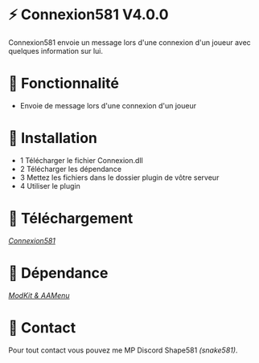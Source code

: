 # ⚡ Connexion581 V4.0.0

Connexion581 envoie un message lors d'une connexion d'un joueur avec quelques information sur lui.

# 🔧 Fonctionnalité

- Envoie de message lors d'une connexion d'un joueur 

# 🔌  Installation

- 1 Télécharger le fichier Connexion.dll
- 2 Télécharger les dépendance
- 3 Mettez les fichiers dans le dossier plugin de vôtre serveur
- 4 Utiliser le plugin

# 🧩  Téléchargement

*[Connexion581](https://github.com/Shape581/Connexion581)*

# 📗  Dépendance

*[ModKit & AAMenu](https://github.com/Aarnow/NovaLife_ModKit-Releases/releases/latest)*

# 📮  Contact

Pour tout contact vous pouvez me MP Discord Shape581 *(snake581)*.
